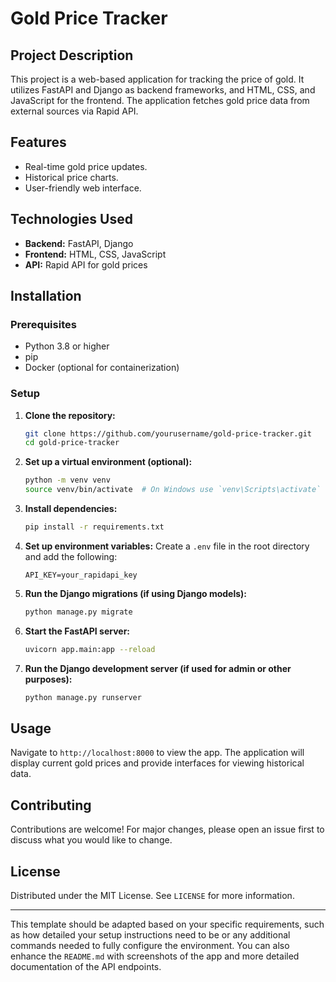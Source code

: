 

# Gold Price Tracker

## Project Description
This project is a web-based application for tracking the price of gold. It utilizes FastAPI and Django as backend frameworks, and HTML, CSS, and JavaScript for the frontend. The application fetches gold price data from external sources via Rapid API.

## Features
- Real-time gold price updates.
- Historical price charts.
- User-friendly web interface.

## Technologies Used
- **Backend:** FastAPI, Django
- **Frontend:** HTML, CSS, JavaScript
- **API:** Rapid API for gold prices

## Installation

### Prerequisites
- Python 3.8 or higher
- pip
- Docker (optional for containerization)

### Setup
1. **Clone the repository:**
   ```bash
   git clone https://github.com/yourusername/gold-price-tracker.git
   cd gold-price-tracker
   ```

2. **Set up a virtual environment (optional):**
   ```bash
   python -m venv venv
   source venv/bin/activate  # On Windows use `venv\Scripts\activate`
   ```

3. **Install dependencies:**
   ```bash
   pip install -r requirements.txt
   ```

4. **Set up environment variables:**
   Create a `.env` file in the root directory and add the following:
   ```
   API_KEY=your_rapidapi_key
   ```

5. **Run the Django migrations (if using Django models):**
   ```bash
   python manage.py migrate
   ```

6. **Start the FastAPI server:**
   ```bash
   uvicorn app.main:app --reload
   ```

7. **Run the Django development server (if used for admin or other purposes):**
   ```bash
   python manage.py runserver
   ```

## Usage
Navigate to `http://localhost:8000` to view the app. The application will display current gold prices and provide interfaces for viewing historical data.

## Contributing
Contributions are welcome! For major changes, please open an issue first to discuss what you would like to change.

## License
Distributed under the MIT License. See `LICENSE` for more information.

---

This template should be adapted based on your specific requirements, such as how detailed your setup instructions need to be or any additional commands needed to fully configure the environment. You can also enhance the `README.md` with screenshots of the app and more detailed documentation of the API endpoints.
